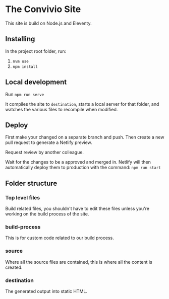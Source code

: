 # The Convivio Site

This site is build on Node.js and Eleventy.

## Installing

In the project root folder, run:

1. `nvm use`
1. `npm install`

## Local development

Run `npm run serve`

It compiles the site to `destination`, starts a local server for that folder, and watches the various files to recompile when modified.

## Deploy

First make your changed on a separate branch and push. Then create a new pull request to generate a Netlify preview.

Request review by another colleague.

Wait for the changes to be a approved and merged in. Netlify will then automatically deploy them to production with the command: `npm run start`

## Folder structure

### Top level files

Build related files, you shouldn't have to edit these files unless you're working on the build process of the site.

### build-process

This is for custom code related to our build process.

### source

Where all the source files are contained, this is where all the content is created.

### destination

The generated output into static HTML.
